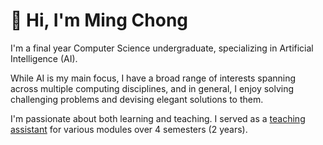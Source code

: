 # 👋 Hi, I'm Ming Chong

I'm a final year Computer Science undergraduate, specializing in Artificial Intelligence (AI). 

While AI is my main focus, I have a broad range of interests spanning across multiple computing disciplines, and in general, I enjoy solving challenging problems and devising elegant solutions to them.

I'm passionate about both learning and teaching. I served as a [teaching assistant](experience.html#teaching-assistant) for various modules over 4 semesters (2 years).
